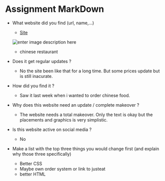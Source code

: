 # Assignment MarkDown
  * What website did you find (url, name,...)
    * [Site](http://www.treasure-pot.be/)
    
    ![enter image description here](http://www.treasure-pot.be/Afbeeldingen/head.jpg)
    * chinese restaurant
  * Does it get regular updates ?
    * No the site been like that for a long time. But some prices update but is still inacurate.
  * How did you find it ?
    * Saw it last week when i wanted to order chinese food.
  * Why does this website need an update / complete makeover ?
    * The website needs a total makeover. Only the text is okay but the placements and graphics is very simplistic.
  * Is this website active on social media ?
    * No
  * Make a list with the top three things you would change first (and explain why those three specifically)
    * Better CSS
    * Maybe own order system or link to justeat
    * better HTML

